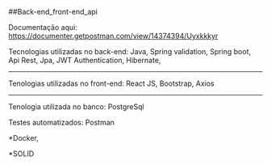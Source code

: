 ##Back-end_front-end_api

Documentação aqui: https://documenter.getpostman.com/view/14374394/Uyxkkkyr


Tecnologias utilizadas no back-end:
Java,
Spring validation,
Spring boot,
Api Rest,
Jpa,
JWT Authentication,
Hibernate,


<hr>
Tenologias utilizadas no front-end:
React JS, Bootstrap, Axios
<hr>

Tenologia utilizada no banco:
PostgreSql


Testes automatizados: Postman

*Docker,

*SOLID
